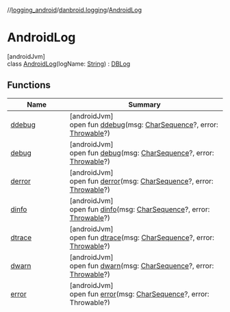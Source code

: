 //[logging_android](../../../index.md)/[danbroid.logging](../index.md)/[AndroidLog](index.md)

# AndroidLog

[androidJvm]\
class [AndroidLog](index.md)(logName: [String](https://kotlinlang.org/api/latest/jvm/stdlib/kotlin/-string/index.html)) : [DBLog](../../../../logging_android/danbroid.logging/-d-b-log/index.md)

## Functions

| Name | Summary |
|---|---|
| [ddebug](index.md#1108575660%2FFunctions%2F791687159) | [androidJvm]<br>open fun [ddebug](index.md#1108575660%2FFunctions%2F791687159)(msg: [CharSequence](https://kotlinlang.org/api/latest/jvm/stdlib/kotlin/-char-sequence/index.html)?, error: [Throwable](https://kotlinlang.org/api/latest/jvm/stdlib/kotlin/-throwable/index.html)?) |
| [debug](index.md#1516113156%2FFunctions%2F791687159) | [androidJvm]<br>open fun [debug](index.md#1516113156%2FFunctions%2F791687159)(msg: [CharSequence](https://kotlinlang.org/api/latest/jvm/stdlib/kotlin/-char-sequence/index.html)?, error: [Throwable](https://kotlinlang.org/api/latest/jvm/stdlib/kotlin/-throwable/index.html)?) |
| [derror](index.md#1174120279%2FFunctions%2F791687159) | [androidJvm]<br>open fun [derror](index.md#1174120279%2FFunctions%2F791687159)(msg: [CharSequence](https://kotlinlang.org/api/latest/jvm/stdlib/kotlin/-char-sequence/index.html)?, error: [Throwable](https://kotlinlang.org/api/latest/jvm/stdlib/kotlin/-throwable/index.html)?) |
| [dinfo](index.md#678327397%2FFunctions%2F791687159) | [androidJvm]<br>open fun [dinfo](index.md#678327397%2FFunctions%2F791687159)(msg: [CharSequence](https://kotlinlang.org/api/latest/jvm/stdlib/kotlin/-char-sequence/index.html)?, error: [Throwable](https://kotlinlang.org/api/latest/jvm/stdlib/kotlin/-throwable/index.html)?) |
| [dtrace](index.md#1398707322%2FFunctions%2F791687159) | [androidJvm]<br>open fun [dtrace](index.md#1398707322%2FFunctions%2F791687159)(msg: [CharSequence](https://kotlinlang.org/api/latest/jvm/stdlib/kotlin/-char-sequence/index.html)?, error: [Throwable](https://kotlinlang.org/api/latest/jvm/stdlib/kotlin/-throwable/index.html)?) |
| [dwarn](index.md#-281941107%2FFunctions%2F791687159) | [androidJvm]<br>open fun [dwarn](index.md#-281941107%2FFunctions%2F791687159)(msg: [CharSequence](https://kotlinlang.org/api/latest/jvm/stdlib/kotlin/-char-sequence/index.html)?, error: [Throwable](https://kotlinlang.org/api/latest/jvm/stdlib/kotlin/-throwable/index.html)?) |
| [error](index.md#1581657775%2FFunctions%2F791687159) | [androidJvm]<br>open fun [error](index.md#1581657775%2FFunctions%2F791687159)(msg: [CharSequence](https://kotlinlang.org/api/latest/jvm/stdlib/kotlin/-char-sequence/index.html)?, error: [Throwable](https://kotlinlang.org/api/latest/jvm/stdlib/kotlin/-throwable/index.html)?) |
| [info](index.md#1938399757%2FFunctions%2F791687159) | [androidJvm]<br>open fun [info](index.md#1938399757%2FFunctions%2F791687159)(msg: [CharSequence](https://kotlinlang.org/api/latest/jvm/stdlib/kotlin/-char-sequence/index.html)?, error: [Throwable](https://kotlinlang.org/api/latest/jvm/stdlib/kotlin/-throwable/index.html)?) |
| [trace](index.md#1806244818%2FFunctions%2F791687159) | [androidJvm]<br>open fun [trace](index.md#1806244818%2FFunctions%2F791687159)(msg: [CharSequence](https://kotlinlang.org/api/latest/jvm/stdlib/kotlin/-char-sequence/index.html)?, error: [Throwable](https://kotlinlang.org/api/latest/jvm/stdlib/kotlin/-throwable/index.html)?) |
| [warn](index.md#978131253%2FFunctions%2F791687159) | [androidJvm]<br>open fun [warn](index.md#978131253%2FFunctions%2F791687159)(msg: [CharSequence](https://kotlinlang.org/api/latest/jvm/stdlib/kotlin/-char-sequence/index.html)?, error: [Throwable](https://kotlinlang.org/api/latest/jvm/stdlib/kotlin/-throwable/index.html)?) |
| [write_log_native](write_log_native.md) | [androidJvm]<br>open override fun [write_log_native](write_log_native.md)(name: [String](https://kotlinlang.org/api/latest/jvm/stdlib/kotlin/-string/index.html), level: [DBLog.Level](../../../../logging_android/danbroid.logging/-d-b-log/-level/index.md), msg: [CharSequence](https://kotlinlang.org/api/latest/jvm/stdlib/kotlin/-char-sequence/index.html)?, error: [Throwable](https://kotlinlang.org/api/latest/jvm/stdlib/kotlin/-throwable/index.html)?) |

## Properties

| Name | Summary |
|---|---|
| [logName](log-name.md) | [androidJvm]<br>open override var [logName](log-name.md): [String](https://kotlinlang.org/api/latest/jvm/stdlib/kotlin/-string/index.html) |
